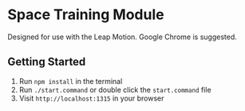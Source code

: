 # Space Training Module
Designed for use with the Leap Motion.  Google Chrome is suggested.

## Getting Started

1. Run `npm install` in the terminal
2. Run `./start.command` or double click the `start.command` file
3. Visit `http://localhost:1315` in your browser
